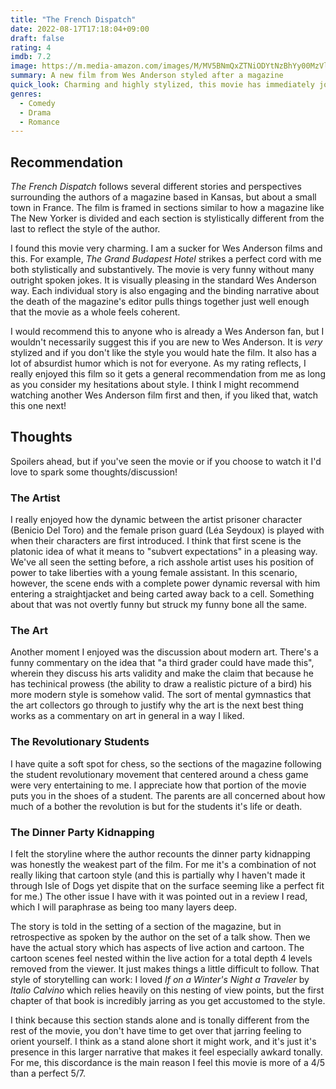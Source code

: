 ```yaml
---
title: "The French Dispatch"
date: 2022-08-17T17:18:04+09:00
draft: false
rating: 4
imdb: 7.2
image: https://m.media-amazon.com/images/M/MV5BNmQxZTNiODYtNzBhYy00MzVlLWJlN2UtNTc4YWZjMDIwMmEzXkEyXkFqcGdeQXVyMTkxNjUyNQ@@._V1_SX300.jpg
summary: A new film from Wes Anderson styled after a magazine
quick_look: Charming and highly stylized, this movie has immediately joined my shelf of favorites. Great if you are a Wes Anderson fan or just someone looking for absurdist humor.
genres:
  - Comedy
  - Drama
  - Romance
---
```

## Recommendation

*The French Dispatch* follows several different stories and perspectives surrounding the authors of a magazine based in Kansas, but about a small town in France. The film is framed in sections similar to how a magazine like The New Yorker is divided and each section is stylistically different from the last to reflect the style of the author.

I found this movie very charming. I am a sucker for Wes Anderson films and this. For example, *The Grand Budapest Hotel* strikes a perfect cord with me both stylistically and substantively. The movie is very funny without many outright spoken jokes. It is visually pleasing in the standard Wes Anderson way. Each individual story is also engaging and the binding narrative about the death of the magazine's editor pulls things together just well enough that the movie as a whole feels coherent.

I would recommend this to anyone who is already a Wes Anderson fan, but I wouldn't necessarily suggest this if you are new to Wes Anderson. It is _very_ stylized and if you don't like the style you would hate the film. It also has a lot of absurdist humor which is not for everyone. As my rating reflects, I really enjoyed this film so it gets a general recommendation from me as long as you consider my hesitations about style. I think I might recommend watching another Wes Anderson film first and then, if you liked that, watch this one next!

## Thoughts

Spoilers ahead, but if you've seen the movie or if you choose to watch it I'd love to spark some thoughts/discussion!

### The Artist

I really enjoyed how the dynamic between the artist prisoner character (Benicio Del Toro) and the female prison guard (Léa Seydoux) is played with when their characters are first introduced. I think that first scene is the platonic idea of what it means to "subvert expectations" in a pleasing way. We've all seen the setting before, a rich asshole artist uses his position of power to take liberties with a young female assistant. In this scenario, however, the scene ends with a complete power dynamic reversal with him entering a straightjacket and being carted away back to a cell. Something about that was not overtly funny but struck my funny bone all the same.

### The Art

Another moment I enjoyed was the discussion about modern art. There's a funny commentary on the idea that "a third grader could have made this", wherein they discuss his arts validity and make the claim that because he has techinical prowess (the ability to draw a realistic picture of a bird) his more modern style is somehow valid. The sort of mental gymnastics that the art collectors go through to justify why the art is the next best thing works as a commentary on art in general in a way I liked.

### The Revolutionary Students

I have quite a soft spot for chess, so the sections of the magazine following the student revolutionary movement that centered around a chess game were very entertaining to me. I appreciate how that portion of the movie puts you in the shoes of a student. The parents are all concerned about how much of a bother the revolution is but for the students it's life or death.

### The Dinner Party Kidnapping

I felt the storyline where the author recounts the dinner party kidnapping was honestly the weakest part of the film. For me it's a combination of not really liking that cartoon style (and this is partially why I haven't made it through Isle of Dogs yet dispite that on the surface seeming like a perfect fit for me.) The other issue I have with it was pointed out in a review I read, which I will paraphrase as being too many layers deep.

The story is told in the setting of a section of the magazine, but in retrospective as spoken by the author on the set of a talk show. Then we have the actual story which has aspects of live action and cartoon. The cartoon scenes feel nested within the live action for a total depth 4 levels removed from the viewer. It just makes things a little difficult to follow. That style of storytelling can work: I loved _If on a Winter's Night a Traveler_ by _Italio Calvino_ which relies heavily on this nesting of view points, but the first chapter of that book is incredibly jarring as you get accustomed to the style.

I think because this section stands alone and is tonally different from the rest of the movie, you don't have time to get over that jarring feeling to orient yourself. I think as a stand alone short it might work, and it's just it's presence in this larger narrative that makes it feel especially awkard tonally. For me, this discordance is the main reason I feel this movie is more of a 4/5 than a perfect 5/7.
